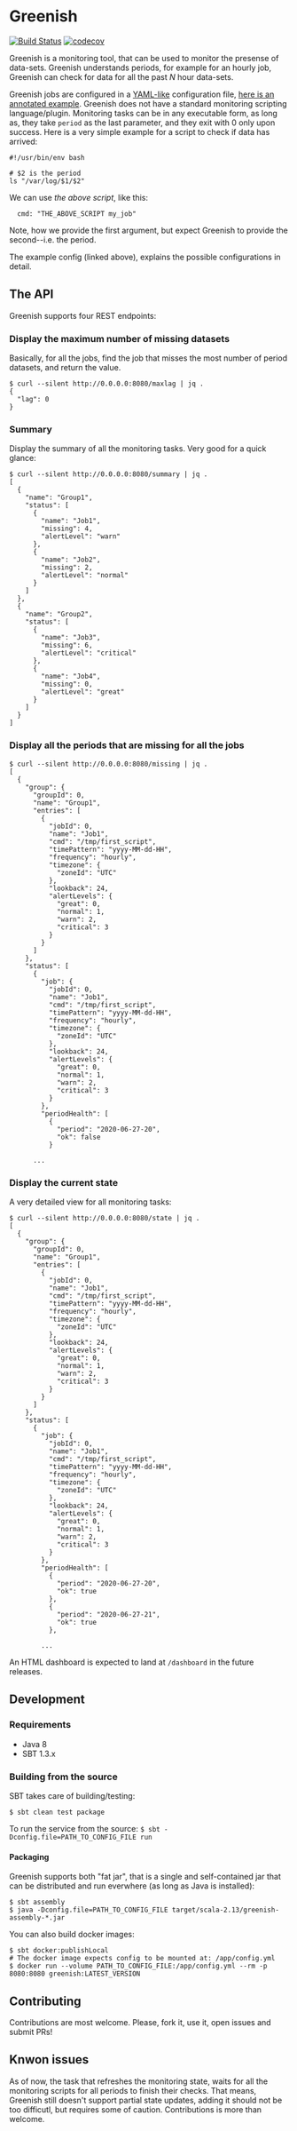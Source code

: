 # Greenish

[![Build Status](https://travis-ci.org/amanjpro/greenish.svg?branch=master)](https://travis-ci.org/amanjpro/greenish)
[![codecov](https://codecov.io/gh/amanjpro/greenish/branch/master/graph/badge.svg)](https://codecov.io/gh/amanjpro/greenish)

Greenish is a monitoring tool, that can be used to monitor the presense of
data-sets. Greenish understands periods, for example for an hourly job,
Greenish can check for data for all the past _N_ hour data-sets.

Greenish jobs are configured in a
[YAML-like](https://github.com/lightbend/config) configuration file, [here is
an annotated example](src/test/resources/application.conf). Greenish does not
have a standard monitoring scripting language/plugin. Monitoring tasks can be
in any executable form, as long as, they take `period` as the last parameter,
and they exit with 0 only upon success. Here is a very simple example for a
script to check if data has arrived:

```
#!/usr/bin/env bash

# $2 is the period
ls "/var/log/$1/$2"
```

We can use _the above script_, like this:

```
  cmd: "THE_ABOVE_SCRIPT my_job"
```

Note, how we provide the first argument, but expect Greenish to provide the
second--i.e. the period.

The example config (linked above), explains the possible configurations in
detail.

## The API

Greenish supports four REST endpoints:

### Display the maximum number of missing datasets 

Basically, for all the jobs, find the job that misses the most number of
period datasets, and return the value.

```
$ curl --silent http://0.0.0.0:8080/maxlag | jq .
{
  "lag": 0
}
```
### Summary

Display the summary of all the monitoring tasks. Very good for a quick glance:

```
$ curl --silent http://0.0.0.0:8080/summary | jq .
[
  {
    "name": "Group1",
    "status": [
      {
        "name": "Job1",
        "missing": 4,
        "alertLevel": "warn"
      },
      {
        "name": "Job2",
        "missing": 2,
        "alertLevel": "normal"
      }
    ]
  },
  {
    "name": "Group2",
    "status": [
      {
        "name": "Job3",
        "missing": 6,
        "alertLevel": "critical"
      },
      {
        "name": "Job4",
        "missing": 0,
        "alertLevel": "great"
      }
    ]
  }
]
```

### Display all the periods that are missing for all the jobs

```
$ curl --silent http://0.0.0.0:8080/missing | jq .
[
  {
    "group": {
      "groupId": 0,
      "name": "Group1",
      "entries": [
        {
          "jobId": 0,
          "name": "Job1",
          "cmd": "/tmp/first_script",
          "timePattern": "yyyy-MM-dd-HH",
          "frequency": "hourly",
          "timezone": {
            "zoneId": "UTC"
          },
          "lookback": 24,
          "alertLevels": {
            "great": 0,
            "normal": 1,
            "warn": 2,
            "critical": 3
          }
        }
      ]
    },
    "status": [
      {
        "job": {
          "jobId": 0,
          "name": "Job1",
          "cmd": "/tmp/first_script",
          "timePattern": "yyyy-MM-dd-HH",
          "frequency": "hourly",
          "timezone": {
            "zoneId": "UTC"
          },
          "lookback": 24,
          "alertLevels": {
            "great": 0,
            "normal": 1,
            "warn": 2,
            "critical": 3
          }
        },
        "periodHealth": [
          {
            "period": "2020-06-27-20",
            "ok": false
          }

      ...
```

### Display the current state

A very detailed view for all monitoring tasks:

```
$ curl --silent http://0.0.0.0:8080/state | jq .
[
  {
    "group": {
      "groupId": 0,
      "name": "Group1",
      "entries": [
        {
          "jobId": 0,
          "name": "Job1",
          "cmd": "/tmp/first_script",
          "timePattern": "yyyy-MM-dd-HH",
          "frequency": "hourly",
          "timezone": {
            "zoneId": "UTC"
          },
          "lookback": 24,
          "alertLevels": {
            "great": 0,
            "normal": 1,
            "warn": 2,
            "critical": 3
          }
        }
      ]
    },
    "status": [
      {
        "job": {
          "jobId": 0,
          "name": "Job1",
          "cmd": "/tmp/first_script",
          "timePattern": "yyyy-MM-dd-HH",
          "frequency": "hourly",
          "timezone": {
            "zoneId": "UTC"
          },
          "lookback": 24,
          "alertLevels": {
            "great": 0,
            "normal": 1,
            "warn": 2,
            "critical": 3
          }
        },
        "periodHealth": [
          {
            "period": "2020-06-27-20",
            "ok": true
          },
          {
            "period": "2020-06-27-21",
            "ok": true
          },

        ...
```




An HTML dashboard is expected to land at `/dashboard` in the future releases.

## Development

### Requirements

- Java 8
- SBT 1.3.x

### Building from the source

SBT takes care of building/testing:

`$ sbt clean test package`

To run the service from the source:
`$ sbt -Dconfig.file=PATH_TO_CONFIG_FILE run`

#### Packaging

Greenish supports both "fat jar", that is a single and self-contained jar that
can be distributed and run everwhere (as long as Java is installed):

```
$ sbt assembly
$ java -Dconfig.file=PATH_TO_CONFIG_FILE target/scala-2.13/greenish-assembly-*.jar
```

You can also build docker images:

```
$ sbt docker:publishLocal
# The docker image expects config to be mounted at: /app/config.yml
$ docker run --volume PATH_TO_CONFIG_FILE:/app/config.yml --rm -p 8080:8080 greenish:LATEST_VERSION
```

## Contributing

Contributions are most welcome. Please, fork it, use it, open issues and submit PRs!

## Knwon issues

As of now, the task that refreshes the monitoring state, waits for all the
monitoring scripts for all periods to finish their checks. That means, Greenish
still doesn't support partial state updates, adding it should not be too difficutl,
but requires some of caution. Contributions is more than welcome.
